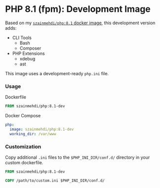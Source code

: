 # PHP 8.1 (fpm): Development Image

Based on my [`szainmehdi/php:8.1` docker image](https://cloud.docker.com/repository/docker/szainmehdi/php),
this development version adds:

- CLI Tools
    - Bash
    - Composer
- PHP Extensions
    - xdebug
    - ast

This image uses a development-ready `php.ini` file.

### Usage
Dockerfile
```dockerfile
FROM szainmehdi/php:8.1-dev
```

Docker Compose
```yaml
php:
  image: szainmehdi/php:8.1-dev
  working_dir: /var/www
```

### Customization
Copy additional `.ini` files to the `$PHP_INI_DIR/conf.d/` directory in your custom dockerfile.

```dockerfile
FROM szainmehdi/php:8.1-dev

COPY /path/to/custom.ini $PHP_INI_DIR/conf.d/
```
